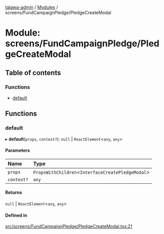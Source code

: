 [talawa-admin](../README.md) / [Modules](../modules.md) / screens/FundCampaignPledge/PledgeCreateModal

# Module: screens/FundCampaignPledge/PledgeCreateModal

## Table of contents

### Functions

- [default](screens_FundCampaignPledge_PledgeCreateModal.md#default)

## Functions

### default

▸ **default**(`props`, `context?`): ``null`` \| `ReactElement`\<`any`, `any`\>

#### Parameters

| Name | Type |
| :------ | :------ |
| `props` | `PropsWithChildren`\<`InterfaceCreatePledgeModal`\> |
| `context?` | `any` |

#### Returns

``null`` \| `ReactElement`\<`any`, `any`\>

#### Defined in

[src/screens/FundCampaignPledge/PledgeCreateModal.tsx:21](https://github.com/AmitSharma512/talawa-admin/blob/2da9090/src/screens/FundCampaignPledge/PledgeCreateModal.tsx#L21)
